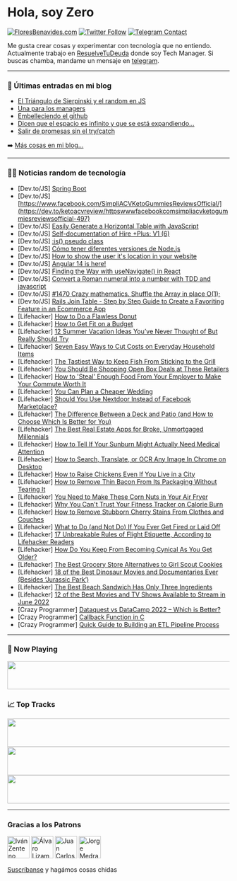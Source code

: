 # Hola, soy Zero

[![FloresBenavides.com](https://img.shields.io/website?down_message=oops&label=MiBlog&style=for-the-badge&up_message=online&url=https%3A%2F%2Ffloresbenavides.com)](https://floresbenavides.com) [![Twitter Follow](https://img.shields.io/twitter/follow/ZeroDragon?color=%231DA1F2&label=Follow&logo=twitter&logoColor=ffffff&style=for-the-badge)](https://twitter.com/zerodragon) [![Telegram Contact](https://img.shields.io/badge/escr%C3%ADbeme-ZeroDragon-%2326A5E4?style=for-the-badge&logo=telegram)](https://t.me/zerodragon)

Me gusta crear cosas y experimentar con tecnología que no entiendo.
Actualmente trabajo en [ResuelveTuDeuda](http://github.com/resuelve) donde soy Tech Manager.
Si buscas chamba, mandame un mensaje en [telegram](https://t.me/zerodragon).

---

### 📕 Últimas entradas en mi blog
<!-- BLOG-POST-LIST:START -->
- [El Triángulo de Sierpinski y el random en JS](https://floresbenavides.com/el-triangulo-de-sierpinski-y-el-random-en-js/)
- [Una para los managers](https://floresbenavides.com/una-para-los-managers/)
- [Embelleciendo el github](https://floresbenavides.com/embelleciendo-el-github/)
- [Dicen que el espacio es infinito y que se está expandiendo…](https://floresbenavides.com/dicen-que-el-espacio-es-infinito-y-que-se-esta-expandiendo/)
- [Salir de promesas sin el try/catch](https://floresbenavides.com/salir-de-promesas-sin-el-try-catch/)
<!-- BLOG-POST-LIST:END -->

➡️ [Más cosas en mi blog...](https://floresbenavides.com)

---

### 👨‍💻 Noticias random de tecnología
<!-- TECH-POSTS:START -->
- [Dev.to/JS] [Spring Boot](https://dev.to/abdessalambou/spring-boot-2jk0)
- [Dev.to/JS] [https://www.facebook.com/SimpliACVKetoGummiesReviewsOfficial/](https://dev.to/ketoacvreview/httpswwwfacebookcomsimpliacvketogummiesreviewsofficial-497)
- [Dev.to/JS] [Easily Generate a Horizontal Table with JavaScript](https://dev.to/ugorji_simon/easily-generate-a-horizontal-table-with-javascript-352f)
- [Dev.to/JS] [Self-documentation of Hire +Plus: V1 &lpar;6&rpar;](https://dev.to/ajeasmith/self-documentation-of-hire-plus-v1-6-5d4)
- [Dev.to/JS] [:is&lpar;&rpar; pseudo class](https://dev.to/deepakydv9315/is-pseudo-class-4ojf)
- [Dev.to/JS] [Cómo tener diferentes versiones de Node.js](https://dev.to/achamorro_dev/como-tener-diferentes-versiones-de-nodejs-17a0)
- [Dev.to/JS] [How to show the user it&#39;s location in your website](https://dev.to/satvik/how-to-show-the-user-its-location-in-your-website-3if8)
- [Dev.to/JS] [Angular 14 is here!](https://dev.to/pranambhat/angular-14-is-here-4hdn)
- [Dev.to/JS] [Finding the Way with useNavigate&lpar;&rpar; in React](https://dev.to/penelopedurand/finding-the-way-with-usenavigate-in-react-2632)
- [Dev.to/JS] [Convert a Roman numeral into a number with TDD and javascript](https://dev.to/emunhoz/convert-a-roman-numeral-into-a-number-with-tdd-13d7)
- [Dev.to/JS] [#1470 Crazy mathematics. Shuffle the Array in place O&lpar;1&rpar;;](https://dev.to/rajeshroyal/1470-crazy-mathematics-shuffle-the-array-in-place-o1-35cg)
- [Dev.to/JS] [Rails Join Table - Step by Step Guide to Create a Favoriting Feature in an Ecommerce App](https://dev.to/nissrinecan/rails-join-table-step-by-step-guide-to-create-a-favoriting-feature-in-an-ecommerce-app-ol3)
- [Lifehacker] [How to Do a Flawless Donut](https://lifehacker.com/how-to-do-a-flawless-donut-1849010251)
- [Lifehacker] [How to Get Fit on a Budget](https://lifehacker.com/how-to-get-fit-on-a-budget-1849007624)
- [Lifehacker] [12 Summer Vacation Ideas You’ve Never Thought of But Really Should Try](https://lifehacker.com/12-summer-vacation-ideas-you-ve-never-thought-of-but-re-1849008993)
- [Lifehacker] [Seven Easy Ways to Cut Costs on Everyday Household Items](https://lifehacker.com/seven-easy-ways-to-cut-costs-on-everyday-household-item-1849009641)
- [Lifehacker] [The Tastiest Way to Keep Fish From Sticking to the Grill](https://lifehacker.com/the-tastiest-way-to-keep-fish-from-sticking-to-the-gril-1849009316)
- [Lifehacker] [You Should Be Shopping Open Box Deals at These Retailers](https://lifehacker.com/you-should-be-shopping-open-box-deals-at-these-retailer-1849007471)
- [Lifehacker] [How to &#39;Steal&#39; Enough Food From Your Employer to Make Your Commute Worth It](https://lifehacker.com/how-to-steal-enough-food-from-your-employer-to-make-you-1849008703)
- [Lifehacker] [You Can Plan a Cheaper Wedding](https://lifehacker.com/you-can-plan-a-cheaper-wedding-1849007035)
- [Lifehacker] [Should You Use Nextdoor Instead of Facebook Marketplace?](https://lifehacker.com/should-you-use-nextdoor-instead-of-facebook-marketplace-1849008071)
- [Lifehacker] [The Difference Between a Deck and Patio &lpar;and How to Choose Which Is Better for You&rpar;](https://lifehacker.com/the-difference-between-a-deck-and-patio-and-how-to-cho-1849006074)
- [Lifehacker] [The Best Real Estate Apps for Broke, Unmortgaged Millennials](https://lifehacker.com/the-best-real-estate-apps-for-broke-unmortgaged-millen-1849007630)
- [Lifehacker] [How to Tell If Your Sunburn Might Actually Need Medical Attention](https://lifehacker.com/how-to-tell-if-your-sunburn-might-actually-need-medical-1848996583)
- [Lifehacker] [How to Search, Translate, or OCR Any Image In Chrome on Desktop](https://lifehacker.com/how-to-search-translate-or-ocr-any-image-in-chrome-on-1849006247)
- [Lifehacker] [How to Raise Chickens Even If You Live in a City](https://lifehacker.com/how-to-raise-chickens-even-if-you-live-in-a-city-1849004512)
- [Lifehacker] [How to Remove Thin Bacon From Its Packaging Without Tearing It](https://lifehacker.com/how-to-remove-thin-bacon-from-its-packaging-without-tea-1849004618)
- [Lifehacker] [You Need to Make These Corn Nuts in Your Air Fryer](https://lifehacker.com/you-should-air-fry-your-corn-nuts-1849003851)
- [Lifehacker] [Why You Can&#39;t Trust Your Fitness Tracker on Calorie Burn](https://lifehacker.com/why-you-cant-trust-your-fitness-tracker-on-calorie-burn-1849003730)
- [Lifehacker] [How to Remove Stubborn Cherry Stains From Clothes and Couches](https://lifehacker.com/how-to-remove-stubborn-cherry-stains-from-clothes-and-c-1849003421)
- [Lifehacker] [What to Do &lpar;and Not Do&rpar; If You Ever Get Fired or Laid Off](https://lifehacker.com/what-to-do-and-not-do-if-you-ever-get-fired-or-laid-o-1849003222)
- [Lifehacker] [17 Unbreakable Rules of Flight Etiquette, According to Lifehacker Readers](https://lifehacker.com/17-unbreakable-rules-of-flight-etiquette-according-to-1849001695)
- [Lifehacker] [How Do You Keep From Becoming Cynical As You Get Older?](https://lifehacker.com/how-do-you-keep-from-becoming-cynical-as-you-get-older-1849002675)
- [Lifehacker] [The Best Grocery Store Alternatives to Girl Scout Cookies](https://lifehacker.com/the-best-grocery-store-alternatives-to-girl-scout-cooki-1849002409)
- [Lifehacker] [18 of the Best Dinosaur Movies and Documentaries Ever &lpar;Besides ‘Jurassic Park’&rpar;](https://lifehacker.com/18-of-the-best-dinosaur-movies-and-documentaries-ever-1848997520)
- [Lifehacker] [The Best Beach Sandwich Has Only Three Ingredients](https://lifehacker.com/the-best-beach-sandwich-has-only-three-ingredients-1849002302)
- [Lifehacker] [12 of the Best Movies and TV Shows Available to Stream in June 2022](https://lifehacker.com/12-of-the-best-movies-and-tv-shows-available-to-stream-1848996215)
- [Crazy Programmer] [Dataquest vs DataCamp 2022 – Which is Better?](https://www.thecrazyprogrammer.com/2022/05/dataquest-vs-datacamp.html)
- [Crazy Programmer] [Callback Function in C](https://www.thecrazyprogrammer.com/2022/05/callback-function-in-c.html)
- [Crazy Programmer] [Quick Guide to Building an ETL Pipeline Process](https://www.thecrazyprogrammer.com/2022/05/quick-guide-to-building-an-etl-pipeline-process.html)<!-- TECH-POSTS:END -->

---

### 🎵 Now Playing
<a href="https://spotify-now-playing-dun.vercel.app/now-playing?open"><img src="https://spotify-now-playing-dun.vercel.app/now-playing" width="540" height="64"></a>

### 📈 Top Tracks
<a href="https://spotify-now-playing-dun.vercel.app/top-tracks?i=1&open"><img src="https://spotify-now-playing-dun.vercel.app/top-tracks?i=1" width="540" height="64"></a>
<a href="https://spotify-now-playing-dun.vercel.app/top-tracks?i=2&open"><img src="https://spotify-now-playing-dun.vercel.app/top-tracks?i=2" width="540" height="64"></a>
<a href="https://spotify-now-playing-dun.vercel.app/top-tracks?i=3&open"><img src="https://spotify-now-playing-dun.vercel.app/top-tracks?i=3" width="540" height="64"></a>

---

### Gracias a los Patrons
[<img src="https://avatars.githubusercontent.com/u/243380?v=4" alt="Iván Zenteno" width="50px">](https://github.com/k001) [<img src="https://avatars.githubusercontent.com/u/19955639?v=4" alt="Álvaro Lizama" width="50px">](https://github.com/alvarolizama) [<img src="https://avatars.githubusercontent.com/u/2718753?v=4" alt="Juan Carlos Ruiz" width="50px">](https://github.com/JuanCrg90) [<img src="https://avatars.githubusercontent.com/u/37025?v=4" alt="Jorge Medrano" width="50px">](https://github.com/h1pp1e) 

[Suscríbanse](https://www.patreon.com/zerodragon) y hagámos cosas chidas
